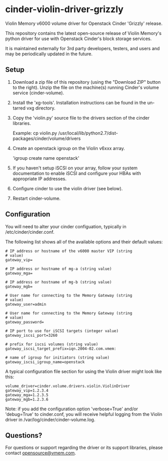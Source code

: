 cinder-violin-driver-grizzly
============================

Violin Memory v6000 volume driver for Openstack Cinder 'Grizzly'
release.

This repository contains the latest open-source release of Violin
Memory's python driver for use with Openstack Cinder's block storage
services.

It is maintained externally for 3rd party developers, testers, and
users and may be periodically updated in the future.

Setup
-----

1. Download a zip file of this repository (using the "Download ZIP"
button to the right). Unzip the file on the machine(s) running
Cinder's volume service (cinder-volume).

2. Install the 'xg-tools'.  Installation instructions can be found in
the un-tarred vxg directory.

3. Copy the 'violin.py' source file to the drivers section of the
cinder libraries.

    Example: cp violin.py /usr/local/lib/python2.7/dist-packages/cinder/volume/drivers

4. Create an openstack igroup on the Violin v6xxx array.

    'igroup create name openstack'

5. If you haven't setup iSCSI on your array, follow your system
   documentation to enable iSCSI and configure your HBAs with
   appropriate IP addresses.

6. Configure cinder to use the violin driver (see below).

7. Restart cinder-volume.

Configuration
-------------

You will need to alter your cinder configuation, typically in
/etc/cinder/cinder.conf.

The following list shows all of the available options and their
default values:

    # IP address or hostname of the v6000 master VIP (string
    # value)
    gateway_vip=

    # IP address or hostname of mg-a (string value)
    gateway_mga=

    # IP address or hostname of mg-b (string value)
    gateway_mgb=

    # User name for connecting to the Memory Gateway (string
    # value)
    gateway_user=admin

    # User name for connecting to the Memory Gateway (string
    # value)
    gateway_password=

    # IP port to use for iSCSI targets (integer value)
    gateway_iscsi_port=3260

    # prefix for iscsi volumes (string value)
    gateway_iscsi_target_prefix=iqn.2004-02.com.vmem:

    # name of igroup for initiators (string value)
    gateway_iscsi_igroup_name=openstack

A typical configuration file section for using the Violin driver might
look like this:

    volume_driver=cinder.volume.drivers.violin.ViolinDriver
    gateway_vip=1.2.3.4
    gateway_mga=1.2.3.5
    gateway_mgb=1.2.3.6

Note: if you add the configuration option 'verbose=True' and/or
'debug=True' to cinder.conf, you will receive helpful logging from the
Violin driver in /var/log/cinder/cinder-volume.log.

Questions?
----------

For questions or support regarding the driver or its support
libraries, please contact opensource@vmem.com.